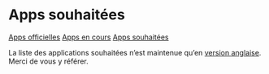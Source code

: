 # Apps souhaitées

<a class="btn btn-lg btn-default" href="/apps_fr">Apps officielles</a>
<a class="btn btn-lg btn-default" href="/apps_in_progress_fr">Apps en cours</a>
<a class="btn btn-lg btn-default disabled" href="/apps_wishlist_fr">Apps souhaitées</a>

La liste des applications souhaitées n’est maintenue qu’en <a href="/apps_wishlist_en">version anglaise</a>. Merci de vous y référer.
